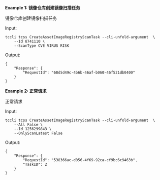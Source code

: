 **Example 1: 镜像仓库创建镜像扫描任务**

镜像仓库创建镜像扫描任务

Input: 

```
tccli tcss CreateAssetImageRegistryScanTask --cli-unfold-argument  \
    --Id 8741110 \
    --ScanType CVE VIRUS RISK
```

Output: 
```
{
    "Response": {
        "RequestId": "68d5d49c-4b6b-46af-b060-46f521db0400"
    }
}
```

**Example 2: 正常请求**

正常请求

Input: 

```
tccli tcss CreateAssetImageRegistryScanTask --cli-unfold-argument  \
    --All False \
    --Id 1256299843 \
    --OnlyScanLatest False
```

Output: 
```
{
    "Response": {
        "RequestId": "538366ac-d056-4f69-92ca-cf9bc6c9463b",
        "TaskID": 2
    }
}
```

